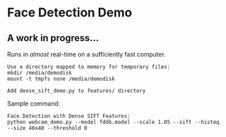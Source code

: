 Face Detection Demo
===========================

A work in progress...
---------------------

Runs in *almost* real-time on a sufficiently fast computer.

    Use a directory mapped to memory for temporary files:
    mkdir /media/demodisk
    mount -t tmpfs none /media/demodisk

    Add dense_sift_demo.py to features/ directory

Sample command:

    Face Detection with Dense SIFT Features:
    python webcam_demo.py --model fddb.model --scale 1.05 --sift --histeq --size 40x40 --threshold 0
